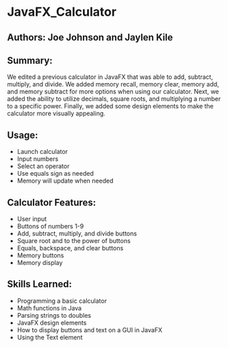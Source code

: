 # JavaFX_Calculator

## Authors: Joe Johnson and Jaylen Kile

## Summary: 
We edited a previous calculator in JavaFX that was able to add, subtract, multiply, and divide. We added memory recall, memory clear, memory add, and memory subtract for more options when using our calculator. Next, we added the ability to utilize decimals, square roots, and multiplying a number to a specific power. Finally, we added some design elements to make the calculator more visually appealing.

## Usage:
* Launch calculator
* Input numbers
* Select an operator
* Use equals sign as needed
* Memory will update when needed

## Calculator Features:
* User input
* Buttons of numbers 1-9
* Add, subtract, multiply, and divide buttons
* Square root and to the power of buttons
* Equals, backspace, and clear buttons
* Memory buttons
* Memory display

## Skills Learned:
* Programming a basic calculator
* Math functions in Java
* Parsing strings to doubles
* JavaFX design elements
* How to display buttons and text on a GUI in JavaFX
* Using the Text element

